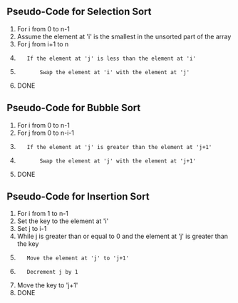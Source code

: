 ## Pseudo-Code for Selection Sort
1. For i from 0 to n-1
2.    Assume the element at 'i' is the smallest in the unsorted part of the array
3.    For j from i+1 to n
4.        If the element at 'j' is less than the element at 'i'
5.            Swap the element at 'i' with the element at 'j'
6. DONE

## Pseudo-Code for Bubble Sort
1. For i from 0 to n-1
2.    For j from 0 to n-i-1
3.        If the element at 'j' is greater than the element at 'j+1'
4.            Swap the element at 'j' with the element at 'j+1'
5. DONE

## Pseudo-Code for Insertion Sort
1. For i from 1 to n-1
2.    Set the key to the element at 'i'
3.    Set j to i-1
4.    While j is greater than or equal to 0 and the element at 'j' is greater than the key
5.        Move the element at 'j' to 'j+1'
6.        Decrement j by 1
7.    Move the key to 'j+1'
8. DONE